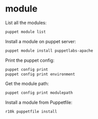 # module

List all the modules:
```bash
puppet module list
```

Install a module on puppet server:
```bash
puppet module install puppetlabs-apache
```

Print the puppet config:
```bash
puppet config print
puppet config print environment
```

Get the module path:
```bash
puppet config print modulepath
```

Install a module from Puppetfile:
```bash
r10k puppetfile install
```


